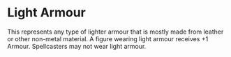 # Light Armour
This represents any type of lighter armour that is mostly made from leather or other non-metal material. A figure wearing light armour receives +1 Armour. Spellcasters may not wear light armour.